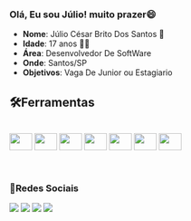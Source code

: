 ### Olá, Eu sou Júlio! muito prazer😄

- **Nome**: Júlio César Brito Dos Santos 👦
- **Idade**: 17 anos 🎈🎉
- **Área**: Desenvolvedor De SoftWare
- **Onde**: Santos/SP
- **Objetivos**: Vaga De Junior ou Estagiario

## 🛠Ferramentas

  <div style="display: inline_block"><br>
 <img align="center" height="30" width="40" img src="https://cdn.jsdelivr.net/gh/devicons/devicon/icons/csharp/csharp-original.svg" />
 <img align="center" height="30" width="40" img src="https://cdn.jsdelivr.net/gh/devicons/devicon/icons/dot-net/dot-net-original-wordmark.svg" />
 <img align="center" height="30" width="40" img src="https://cdn.jsdelivr.net/gh/devicons/devicon/icons/express/express-original.svg" /> 
 <img align="center" height="30" width="40" img src="https://cdn.jsdelivr.net/gh/devicons/devicon/icons/javascript/javascript-original.svg" />
 <img align="center" height="30" width="40" img src="https://cdn.jsdelivr.net/gh/devicons/devicon/icons/linkedin/linkedin-original-wordmark.svg" />
 <img align="center" height="30" width="40" img src="https://cdn.jsdelivr.net/gh/devicons/devicon/icons/mysql/mysql-original-wordmark.svg" />
 <img align="center" height="30" width="40" img src="https://cdn.jsdelivr.net/gh/devicons/devicon/icons/mongodb/mongodb-original-wordmark.svg" />

 </div>
  <br></br>
  
 ### 🎇Redes Sociais
  
  <div>
    <a href="https://instagram.com/jcsantos013" target="_blank"><img src="https://img.shields.io/badge/-Instagram-%23E4405F?style=for-the-badge&logo=instagram&logoColor=white" target="_blank"></a>
    <a href = "mailto:julio10cbsantos@gmail.com"><img src="https://img.shields.io/badge/-Gmail-%23333?style=for-the-badge&logo=gmail&logoColor=white" target="_blank"></a>
  <a href="https://www.linkedin.com/in/júlio-césar-brito-dos-santos-5886b6231" target="_blank"><img src="https://img.shields.io/badge/-LinkedIn-%230077B5?style=for-the-badge&logo=linkedin&logoColor=white" target="_blank"></a> 
   <a href="13 99139-6900" target="_blank"><img src="https://img.shields.io/badge/WhatsApp-25D366?style=for-the-badge&logo=whatsapp&logoColor=white" target="_blank"></a>
  </div>
